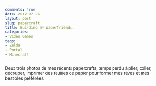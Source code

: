 ```yaml
---
comments: true
date: 2012-07-26
layout: post
slug: papercraft
title: Building my paperfriends.
categories: 
- Video Games
tags: 
- Zelda
- Portal
- Minecraft
---
```


<!-- PHOTO 1 -->
<!-- PHOTO 2 -->
<!-- PHOTO 3 -->
<!-- PHOTO 4 -->
<!-- PHOTO 5 -->
<!-- PHOTO 6 -->

Deux trois photos de mes récents papercrafts, temps perdu à plier, coller, découper, imprimer des feuilles de papier pour former mes rêves et mes bestioles préférées.